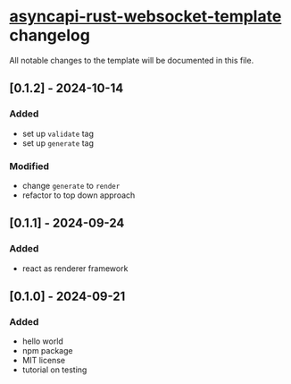 # [asyncapi-rust-websocket-template](./README.md) changelog
All notable changes to the template will be documented in this file.

## [0.1.2] - 2024-10-14
### Added
- set up `validate` tag
-  set up `generate` tag
### Modified
- change `generate` to `render`
- refactor to top down approach

## [0.1.1] - 2024-09-24
### Added
- react as renderer framework

## [0.1.0] - 2024-09-21
### Added
- hello world
- npm package
- MIT license
- tutorial on testing

